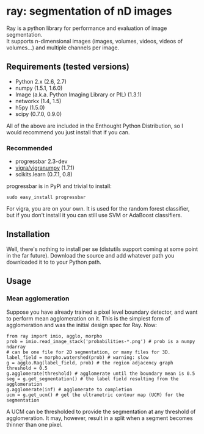 # ray: segmentation of nD images

Ray is a python library for performance and evaluation of image segmentation.  
It supports n-dimensional images (images, volumes, videos, videos of 
volumes...) and multiple channels per image.

## Requirements (tested versions)

* Python 2.x (2.6, 2.7)
* numpy (1.5.1, 1.6.0)
* Image (a.k.a. Python Imaging Library or PIL) (1.3.1)
* networkx (1.4, 1.5)
* h5py (1.5.0)
* scipy (0.7.0, 0.9.0)

All of the above are included in the Enthought Python Distribution, so I would
recommend you just install that if you can.

### Recommended

* progressbar 2.3-dev
* [vigra/vigranumpy](hci.iwr.uni-heidelberg.de/vigra/) (1.7.1)
* scikits.learn (0.7.1, 0.8)

progressbar is in PyPi and trivial to install:

```
sudo easy_install progressbar
```

For vigra, you are on your own. It is used for the random forest classifier,
but if you don't install it you can still use SVM or AdaBoost classifiers.

## Installation

Well, there's nothing to install per se (distutils support coming at some point
in the far future). Download the source and add whatever path you downloaded it
to to your Python path.

## Usage

### Mean agglomeration

Suppose you have already trained a pixel level boundary detector, and want to
perform mean agglomeration on it. This is the simplest form of agglomeration
and was the initial design spec for Ray. Now:

```
from ray import imio, agglo, morpho
prob = imio.read_image_stack('probabilities-*.png') # prob is a numpy ndarray
# can be one file for 2D segmentation, or many files for 3D.
label_field = morpho.watershed(prob) # warning: slow
g = agglo.Rag(label_field, prob) # the region adjacency graph
threshold = 0.5
g.agglomerate(threshold) # agglomerate until the boundary mean is 0.5
seg = g.get_segmentation() # the label field resulting from the agglomeration
g.agglomerate(inf) # agglomerate to completion
ucm = g.get_ucm() # get the ultrametric contour map (UCM) for the segmentation
```

A UCM can be thresholded to provide the segmentation at any threshold of 
agglomeration. It may, however, result in a split when a segment becomes
thinner than one pixel.
